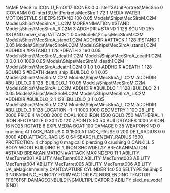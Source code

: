 NAME MecSIro
ICON U_FrnOf17
ICONEX 0 0 interf3\UnitPortrets\MecSIro 0
ICONANM 0 0 interf3\UnitPortrets\MecSIro 1 72 1
MEDIA WATER
MOTIONSTYLE SHEEPS
!STAND   100 0.05   Models\Ships\MecSIroM.C2M Models\Ships\MecSIroA_L.C2M
MOREANIMATION #STAND Models\Ships\MecSIroA_R.C2M 3
ADDHDIR #STAND 1 128
SOUND 255 #STAND move_ship
!ATTACK   1 0.05 Models\Ships\MecSIroM.C2M Models\Ships\MecSIroA_stand1.C2M
ADDHDIR #ATTACK 1 128 
!PSTAND   1 0.05 Models\Ships\MecSIroM.C2M Models\Ships\MecSIroA_stand1.C2M
ADDHDIR #PSTAND 1 128 
*DEATH   2 160 0.05 Models\Ships\MecSIroM_death1.C2M Models\Ships\MecSIroA_death1.C2M 0 0.0 1.0 1000  0.05 Models\Ships\MecSIroM_death1.C2M Models\Ships\MecSIroA_death1.C2M 0 1.0 1.0
ADDHDIR #DEATH 1 128
SOUND 5 #DEATH death_ship
!BUILDLO_0 1 0.05   Models\Ships\MecSIroM.C2M Models\Ships\MecSIroA_L.C2M
ADDHDIR #BUILDLO_0 1 128
!BUILDLO_1 1 0.05   Models\Ships\MecSIroM.C2M Models\Ships\MecSIroA_L.C2M
ADDHDIR #BUILDLO_1 1 128
!BUILDLO_2 1 0.05   Models\Ships\MecSIroM.C2M Models\Ships\MecSIroA_L.C2M
ADDHDIR #BUILDLO_2 1 128
!BUILDLO_3 1 0.05   Models\Ships\MecSIroM.C2M Models\Ships\MecSIroA_L.C2M
ADDHDIR #BUILDLO_3 1 128
LOCATION -1 -1 1000 1000
GEOMETRY 1 100 28
LIFE     3000
PRICE 4 WOOD 2000 COAL 1000 IRON 1500 GOLD 750
MATHERIAL 1 IRON
RECTANGLE 0 30 170 120
ZPOINTS   50 50
BUILDSTAGES 1000
VISION 16
NO25
ROTATE 6
EXPLMEDIA BOAT 100
DAMAGE   0 35
WEAPONKIND 0 crushing
ATTACK_RADIUS 0 0 1500
ATTACK_PAUSE 0 200
DET_RADIUS 0 0 8000
ADD_ATTACK_RADIUS 0 64
SEARCH_ENEMY_RADIUS 1500
PROTECTION 4 chopping 0 magical 0 piercing 0 crushing 0
CANKILL   5 BODY WOOD BUILDING FLY IRON
SHOWDELAY
BREAKANIMATION #STAND
BREAKANIMATION #ATTACK
MAXINDEPO 11 1
ABILITY MecTurret001
ABILITY MecTurret002
ABILITY MecTurret003
ABILITY MecTurret004
ABILITY MecTurret005
ABILITY MecTurret006
ABILITY	UA_aMagicImmunity
CANTCAPTURE
CYLINDER 140 50
SELTYPE SelShip 5 3
NOFARM
NO_HUNGRY
FORMFACTOR 672
NOBLENDING
TFACTOR FF6F6F6F
DAMAGEONBUILDINGMULTIPLICATOR 3
ABILITY sled_na_vode1
[END]
